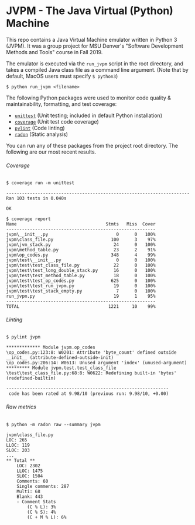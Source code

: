 # JVPM - The Java Virtual (Python) Machine

This repo contains a Java Virtual Machine emulator written in Python 3 (JVPM).
It was a group project for MSU Denver's "Software Development Methods 
and Tools" course in Fall 2019.

The emulator is executed via the `run_jvpm` script in the root directory, 
and takes a compiled Java class file as a command line argument.
(Note that by default, MacOS users must specify `$ python3`)

    $ python run_jvpm <filename>

The following Python packages were used to monitor code quality & maintainability,
formatting, and test coverage:
- [`unittest`](https://docs.python.org/3/library/unittest.html) (Unit testing; included in default Python installation)
- [`coverage`](https://pypi.org/project/coverage/) (Unit test code coverage)
- [`pylint`](https://pypi.org/project/pylint/) (Code linting)
- [`radon`](https://pypi.org/project/radon/) (Static analysis)



You can run any of these packages from the project root directory.
The following are our most recent results.

###### Coverage
    $ coverage run -m unittest
    
    ----------------------------------------------------------------------
    Ran 103 tests in 0.040s

    OK

    $ coverage report
    Name                                  Stmts   Miss  Cover
    ---------------------------------------------------------
    jvpm\__init__.py                          0      0   100%
    jvpm\class_file.py                      100      3    97%
    jvpm\jvm_stack.py                        24      0   100%
    jvpm\method_table.py                     23      2    91%
    jvpm\op_codes.py                        348      4    99%
    jvpm\test\__init__.py                     0      0   100%
    jvpm\test\test_class_file.py             22      0   100%
    jvpm\test\test_long_double_stack.py      16      0   100%
    jvpm\test\test_method_table.py           18      0   100%
    jvpm\test\test_op_codes.py              625      0   100%
    jvpm\test\test_run_jvpm.py               19      0   100%
    jvpm\test\test_stack_empty.py             7      0   100%
    run_jvpm.py                              19      1    95%
    ---------------------------------------------------------
    TOTAL                                  1221     10    99%

###### Linting
    $ pylint jvpm
    
    ************* Module jvpm.op_codes
    \op_codes.py:123:8: W0201: Attribute 'byte_count' defined outside __init__ (attribute-defined-outside-init)
    \op_codes.py:206:14: W0613: Unused argument 'index' (unused-argument)
    ********* Module jvpm.test.test_class_file
    \test\test_class_file.py:68:8: W0622: Redefining built-in 'bytes' (redefined-builtin)

    --------------------------------------------------------------
     code has been rated at 9.98/10 (previous run: 9.98/10, +0.00)

###### Raw metrics
    $ python -m radon raw --summary jvpm

    jvpm\class_file.py
    LOC: 265
    LLOC: 119
    SLOC: 203
    ...
    ** Total **
        LOC: 2302
        LLOC: 1475
        SLOC: 1504
        Comments: 60
        Single comments: 287
        Multi: 68
        Blank: 443
        - Comment Stats
            (C % L): 3%
            (C % S): 4%
            (C + M % L): 6%
